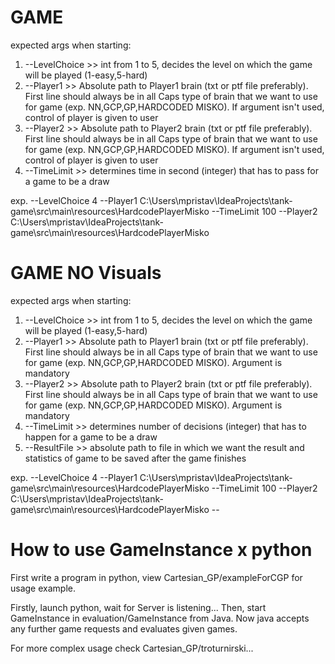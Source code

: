# GAME
expected args when starting:
1. --LevelChoice >> int from 1 to 5, decides the level on which the game will be played (1-easy,5-hard)
2. --Player1 >> Absolute path to Player1 brain (txt or ptf file preferably). First line should always be in all Caps type of brain that we want to use for game (exp. NN,GCP,GP,HARDCODED MISKO). If argument isn't used, control of player is given to user
3. --Player2 >> Absolute path to Player2 brain (txt or ptf file preferably). First line should always be in all Caps type of brain that we want to use for game (exp. NN,GCP,GP,HARDCODED MISKO). If argument isn't used, control of player is given to user
4. --TimeLimit >> determines time in second (integer) that has to pass for a game to be a draw

exp.
--LevelChoice 4 --Player1 C:\Users\mpristav\IdeaProjects\tank-game\src\main\resources\HardcodePlayerMisko --TimeLimit 100 --Player2 C:\Users\mpristav\IdeaProjects\tank-game\src\main\resources\HardcodePlayerMisko 

# GAME NO Visuals
expected args when starting:
1. --LevelChoice >> int from 1 to 5, decides the level on which the game will be played (1-easy,5-hard)
2. --Player1 >> Absolute path to Player1 brain (txt or ptf file preferably). First line should always be in all Caps type of brain that we want to use for game (exp. NN,GCP,GP,HARDCODED MISKO). Argument is mandatory
3. --Player2 >> Absolute path to Player2 brain (txt or ptf file preferably). First line should always be in all Caps type of brain that we want to use for game (exp. NN,GCP,GP,HARDCODED MISKO). Argument is mandatory
4. --TimeLimit >> determines number of decisions (integer) that has to happen for a game to be a draw
5. --ResultFile >> absolute path to file in which we want the result and statistics of game to be saved after the game finishes

exp.
--LevelChoice 4 --Player1 C:\Users\mpristav\IdeaProjects\tank-game\src\main\resources\HardcodePlayerMisko --TimeLimit 100 --Player2 C:\Users\mpristav\IdeaProjects\tank-game\src\main\resources\HardcodePlayerMisko --


# How to use GameInstance x python

First write a program in python, view Cartesian_GP/exampleForCGP for usage example.

Firstly, launch python, wait for Server is listening...
Then, start GameInstance in evaluation/GameInstance from Java.
Now java accepts any further game requests and evaluates given games.

For more complex usage check Cartesian_GP/troturnirski...

